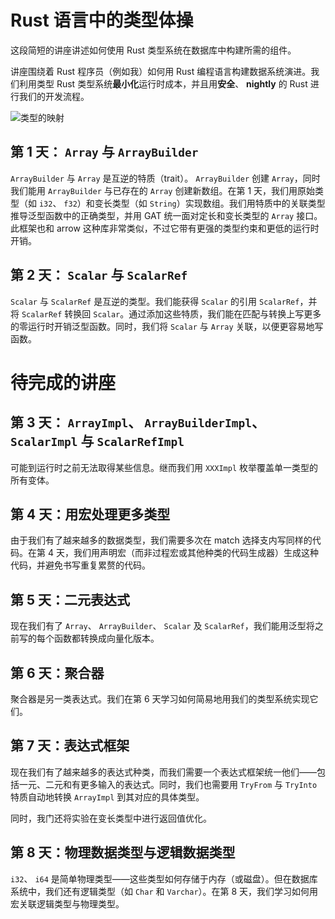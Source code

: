 # Rust 语言中的类型体操

这段简短的讲座讲述如何使用 Rust 类型系统在数据库中构建所需的组件。

讲座围绕着 Rust 程序员（例如我）如何用 Rust 编程语言构建数据系统演进。我们利用类型 Rust 类型系统**最小化**运行时成本，并且用**安全**、 **nightly** 的 Rust 进行我们的开发流程。

![类型的映射](map-of-types.png)

## 第 1 天： `Array` 与 `ArrayBuilder`

`ArrayBuilder` 与 `Array` 是互逆的特质（trait）。 `ArrayBuilder` 创建 `Array`，同时我们能用 `ArrayBuilder` 与已存在的 `Array` 创建新数组。在第 1 天，我们用原始类型（如 `i32`、 `f32`）和变长类型（如 `String`）实现数组。我们用特质中的关联类型推导泛型函数中的正确类型，并用 GAT 统一面对定长和变长类型的 `Array` 接口。此框架也和 arrow 这种库非常类似，不过它带有更强的类型约束和更低的运行时开销。

## 第 2 天： `Scalar` 与 `ScalarRef`

`Scalar` 与 `ScalarRef` 是互逆的类型。我们能获得 `Scalar` 的引用 `ScalarRef`，并将 `ScalarRef` 转换回 `Scalar`。通过添加这些特质，我们能在匹配与转换上写更多的零运行时开销泛型函数。同时，我们将 `Scalar` 与 `Array` 关联，以便更容易地写函数。

# 待完成的讲座

## 第 3 天： `ArrayImpl`、 `ArrayBuilderImpl`、 `ScalarImpl` 与 `ScalarRefImpl`

可能到运行时之前无法取得某些信息。继而我们用 `XXXImpl` 枚举覆盖单一类型的所有变体。

## 第 4 天：用宏处理更多类型

由于我们有了越来越多的数据类型，我们需要多次在 match 选择支内写同样的代码。在第 4 天，我们用声明宏（而非过程宏或其他种类的代码生成器）生成这种代码，并避免书写重复累赘的代码。

## 第 5 天：二元表达式

现在我们有了 `Array`、 `ArrayBuilder`、 `Scalar` 及 `ScalarRef`，我们能用泛型将之前写的每个函数都转换成向量化版本。

## 第 6 天：聚合器

聚合器是另一类表达式。我们在第 6 天学习如何简易地用我们的类型系统实现它们。

## 第 7 天：表达式框架

现在我们有了越来越多的表达式种类，而我们需要一个表达式框架统一他们——包括一元、二元和有更多输入的表达式。同时，我们也需要用 `TryFrom` 与 `TryInto` 特质自动地转换 `ArrayImpl` 到其对应的具体类型。

同时，我门还将实验在变长类型中进行返回值优化。

## 第 8 天：物理数据类型与逻辑数据类型

`i32`、 `i64` 是简单物理类型——这些类型如何存储于内存（或磁盘）。但在数据库系统中，我们还有逻辑类型（如 `Char` 和 `Varchar`）。在第 8 天，我们学习如何用宏关联逻辑类型与物理类型。
